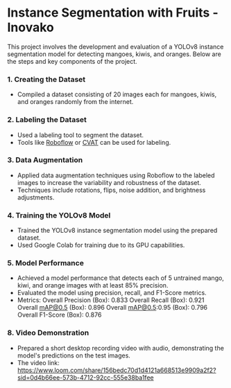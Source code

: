 # Instance Segmentation with Fruits - Inovako

This project involves the development and evaluation of a YOLOv8 instance segmentation model for detecting mangoes, kiwis, and oranges. Below are the steps and key components of the project.

### 1. Creating the Dataset
- Compiled a dataset consisting of 20 images each for mangoes, kiwis, and oranges randomly from the internet.

### 2. Labeling the Dataset
- Used a labeling tool to segment the dataset.
- Tools like [Roboflow](https://roboflow.com/) or [CVAT](https://cvat.org/) can be used for labeling.

### 3. Data Augmentation
- Applied data augmentation techniques using Roboflow to the labeled images to increase the variability and robustness of the dataset.
- Techniques include rotations, flips, noise addition, and brightness adjustments.

### 4. Training the YOLOv8 Model
- Trained the YOLOv8 instance segmentation model using the prepared dataset.
- Used Google Colab for training due to its GPU capabilities.


### 5. Model Performance
- Achieved a model performance that detects each of 5 untrained mango, kiwi, and orange images with at least 85% precision.
- Evaluated the model using precision, recall, and F1-Score metrics.
- Metrics:
    Overall Precision (Box): 0.833
    Overall Recall (Box): 0.921
    Overall mAP@0.5 (Box): 0.896
    Overall mAP@0.5:0.95 (Box): 0.796
    Overall F1-Score (Box): 0.876


### 8. Video Demonstration
- Prepared a short desktop recording video with audio, demonstrating the model's predictions on the test images.
- The video link: https://www.loom.com/share/156bedc70d1d4121a668513e9909a2f2?sid=0d4b66ee-573b-4712-92cc-555e38ba1fee
   
